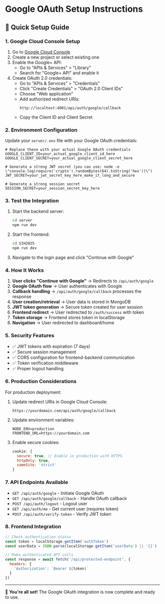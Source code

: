 # Google OAuth Setup Instructions

## 🚀 Quick Setup Guide

### 1. **Google Cloud Console Setup**

1. Go to [Google Cloud Console](https://console.cloud.google.com/)
2. Create a new project or select existing one
3. Enable the Google+ API:
   - Go to \"APIs & Services\" > \"Library\"
   - Search for \"Google+ API\" and enable it
4. Create OAuth 2.0 credentials:
   - Go to \"APIs & Services\" > \"Credentials\"
   - Click \"Create Credentials\" > \"OAuth 2.0 Client IDs\"
   - Choose \"Web application\"
   - Add authorized redirect URIs:
     ```
     http://localhost:4001/api/auth/google/callback
     ```
   - Copy the Client ID and Client Secret

### 2. **Environment Configuration**

Update your `server/.env` file with your Google OAuth credentials:

```env
# Replace these with your actual Google OAuth credentials
GOOGLE_CLIENT_ID=your_actual_google_client_id_here
GOOGLE_CLIENT_SECRET=your_actual_google_client_secret_here

# Generate a strong JWT secret (you can use: node -e \"console.log(require('crypto').randomBytes(64).toString('hex'))\")
JWT_SECRET=your_jwt_secret_key_here_make_it_long_and_secure

# Generate a strong session secret
SESSION_SECRET=your_session_secret_key_here
```

### 3. **Test the Integration**

1. Start the backend server:
   ```bash
   cd server
   npm run dev
   ```

2. Start the frontend:
   ```bash
   cd SIH2025
   npm run dev
   ```

3. Navigate to the login page and click \"Continue with Google\"

### 4. **How It Works**

1. **User clicks \"Continue with Google\"** → Redirects to `/api/auth/google`
2. **Google OAuth flow** → User authenticates with Google
3. **Callback handling** → `/api/auth/google/callback` processes the response
4. **User creation/retrieval** → User data is stored in MongoDB
5. **JWT token generation** → Secure token created for user session
6. **Frontend redirect** → User redirected to `/auth/success` with token
7. **Token storage** → Frontend stores token in localStorage
8. **Navigation** → User redirected to dashboard/home

### 5. **Security Features**

- ✅ JWT tokens with expiration (7 days)
- ✅ Secure session management
- ✅ CORS configuration for frontend-backend communication
- ✅ Token verification middleware
- ✅ Proper logout handling

### 6. **Production Considerations**

For production deployment:

1. Update redirect URIs in Google Cloud Console:
   ```
   https://yourdomain.com/api/auth/google/callback
   ```

2. Update environment variables:
   ```env
   NODE_ENV=production
   FRONTEND_URL=https://yourdomain.com
   ```

3. Enable secure cookies:
   ```javascript
   cookie: {
     secure: true, // Enable in production with HTTPS
     httpOnly: true,
     sameSite: 'strict'
   }
   ```

### 7. **API Endpoints Available**

- `GET /api/auth/google` - Initiate Google OAuth
- `GET /api/auth/google/callback` - Handle OAuth callback
- `POST /api/auth/logout` - Logout user
- `GET /api/auth/me` - Get current user (requires token)
- `POST /api/auth/verify-token` - Verify JWT token

### 8. **Frontend Integration**

```javascript
// Check authentication status
const token = localStorage.getItem('authToken')
const userData = JSON.parse(localStorage.getItem('userData') || '{}')

// Make authenticated API calls
const response = await fetch('/api/protected-endpoint', {
  headers: {
    'Authorization': `Bearer ${token}`
  }
})
```

---

🎉 **You're all set!** The Google OAuth integration is now complete and ready to use.
